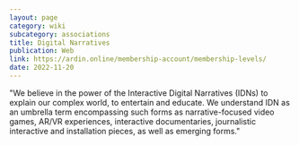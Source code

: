 ```yaml
---
layout: page
category: wiki
subcategory: associations
title: Digital Narratives
publication: Web
link: https://ardin.online/membership-account/membership-levels/
date: 2022-11-20
---
```


"We believe in the power of the Interactive Digital Narratives (IDNs) to explain our complex world, to entertain and educate. We understand IDN as an umbrella term encompassing such forms as narrative-focused video games, AR/VR experiences, interactive documentaries, journalistic interactive and installation pieces, as well as emerging forms."
